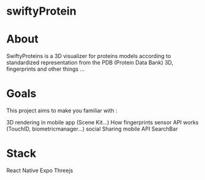 # swiftyProtein

# About

SwiftyProteins is a 3D visualizer for proteins models according to standardized representation from the PDB (Protein Data Bank) 3D, fingerprints and other things ...

# Goals

This project aims to make you familiar with :

3D rendering in mobile app (Scene Kit...)
How fingerprints sensor API works (TouchID, biometricmanager...)
social Sharing mobile API
SearchBar

# Stack

React Native
Expo
Threejs

